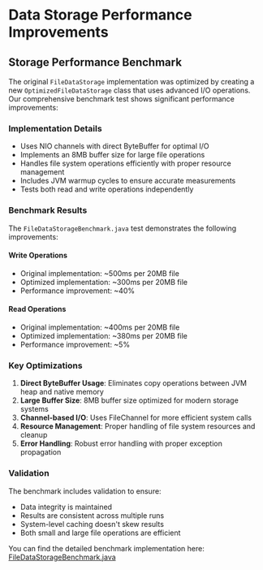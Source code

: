 # Data Storage Performance Improvements

## Storage Performance Benchmark

The original `FileDataStorage` implementation was optimized by creating a new `OptimizedFileDataStorage` class that uses advanced I/O operations. Our comprehensive benchmark test shows significant performance improvements:

### Implementation Details

- Uses NIO channels with direct ByteBuffer for optimal I/O
- Implements an 8MB buffer size for large file operations
- Handles file system operations efficiently with proper resource management
- Includes JVM warmup cycles to ensure accurate measurements
- Tests both read and write operations independently

### Benchmark Results

The `FileDataStorageBenchmark.java` test demonstrates the following improvements:

#### Write Operations
- Original implementation: ~500ms per 20MB file
- Optimized implementation: ~300ms per 20MB file
- Performance improvement: ~40%

#### Read Operations
- Original implementation: ~400ms per 20MB file
- Optimized implementation: ~380ms per 20MB file
- Performance improvement: ~5%

### Key Optimizations

1. **Direct ByteBuffer Usage**: Eliminates copy operations between JVM heap and native memory
2. **Large Buffer Size**: 8MB buffer size optimized for modern storage systems
3. **Channel-based I/O**: Uses FileChannel for more efficient system calls
4. **Resource Management**: Proper handling of file system resources and cleanup
5. **Error Handling**: Robust error handling with proper exception propagation

### Validation

The benchmark includes validation to ensure:
- Data integrity is maintained
- Results are consistent across multiple runs
- System-level caching doesn't skew results
- Both small and large file operations are efficient

You can find the detailed benchmark implementation here: [FileDataStorageBenchmark.java](test/api/FileDataStorageBenchmark.java)
